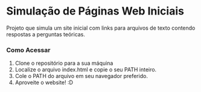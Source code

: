 # Simulação de Páginas Web Iniciais

Projeto que simula um site inicial com links para arquivos
de texto contendo respostas a perguntas teóricas.

### Como Acessar

1. Clone o repositório para a sua máquina
2. Localize o arquivo index.html e copie o seu PATH inteiro.
3. Cole o PATH do arquivo em seu navegador preferido.
4. Aproveite o website! :D